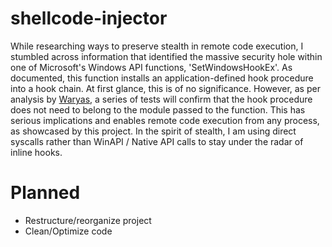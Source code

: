 # shellcode-injector
While researching ways to preserve stealth in remote code execution, I stumbled across information that identified the massive security hole within one of Microsoft's Windows API functions, 'SetWindowsHookEx'. As documented, this function installs an application-defined hook procedure into a hook chain. At first glance, this is of no significance. However, as per analysis by [Waryas](https://github.com/waryas/), a series of tests will confirm that the hook procedure does not need to belong to the module passed to the function. This has serious implications and enables remote code execution from any process, as showcased by this project. In the spirit of stealth, I am using direct syscalls rather than WinAPI / Native API calls to stay under the radar of inline hooks.
# Planned
* Restructure/reorganize project
* Clean/Optimize code
